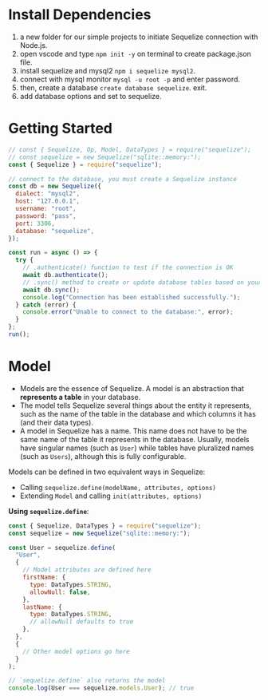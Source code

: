 # Install Dependencies

1. a new folder for our simple projects to initiate Sequelize connection with Node.js.
2. open vscode and type `npm init -y` on terminal to create package.json file.
3. install sequelize and mysql2 `npm i sequelize mysql2`.
4. connect with mysql monitor `mysql -u root -p` and enter password.
5. then, create a database `create database sequelize`. exit.
6. add database options and set to sequelize.

# Getting Started

```javascript
// const { Sequelize, Op, Model, DataTypes } = require("sequelize");
// const sequelize = new Sequelize("sqlite::memory:");
const { Sequelize } = require("sequelize");

// connect to the database, you must create a Sequelize instance
const db = new Sequelize({
  dialect: "mysql2",
  host: "127.0.0.1",
  username: "root",
  password: "pass",
  port: 3306,
  database: "sequelize",
});

const run = async () => {
  try {
    // .authenticate() function to test if the connection is OK
    await db.authenticate();
    // .sync() method to create or update database tables based on your defined models
    await db.sync();
    console.log("Connection has been established successfully.");
  } catch (error) {
    console.error("Unable to connect to the database:", error);
  }
};
run();
```

# Model

- Models are the essence of Sequelize. A model is an abstraction that **represents a table** in your database.
- The model tells Sequelize several things about the entity it represents, such as the name of the table in the database and which columns it has (and their data types).
- A model in Sequelize has a name. This name does not have to be the same name of the table it represents in the database. Usually, models have singular names (such as `User`) while tables have pluralized names (such as `Users`), although this is fully configurable.

Models can be defined in two equivalent ways in Sequelize:

- Calling `sequelize.define(modelName, attributes, options)`
- Extending `Model` and calling `init(attributes, options)`

**Using `sequelize.define`**:

```javascript
const { Sequelize, DataTypes } = require("sequelize");
const sequelize = new Sequelize("sqlite::memory:");

const User = sequelize.define(
  "User",
  {
    // Model attributes are defined here
    firstName: {
      type: DataTypes.STRING,
      allowNull: false,
    },
    lastName: {
      type: DataTypes.STRING,
      // allowNull defaults to true
    },
  },
  {
    // Other model options go here
  }
);

// `sequelize.define` also returns the model
console.log(User === sequelize.models.User); // true
```
